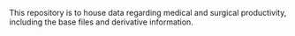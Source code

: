 This repository is to house data regarding medical and surgical productivity, including the base files and derivative information.
